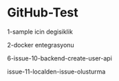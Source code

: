 # GitHub-Test

1-sample icin degisiklik


2-docker entegrasyonu


6-issue-10-backend-create-user-api


issue-11-localden-issue-olusturma